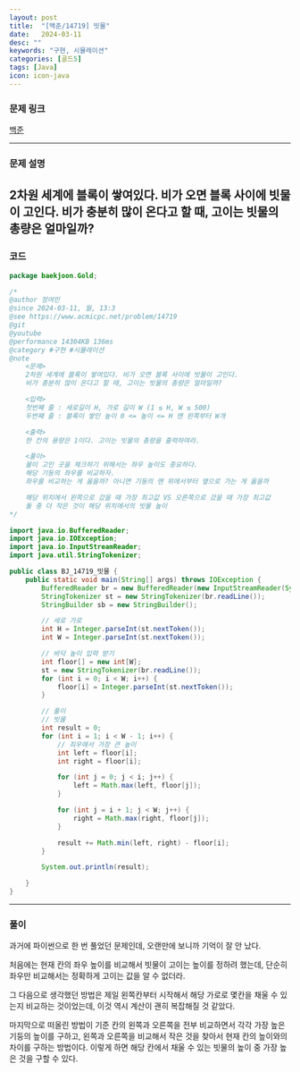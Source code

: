 ```yaml
---
layout: post
title:  "[백준/14719] 빗물"
date:   2024-03-11
desc: ""
keywords: "구현, 시뮬레이션"
categories: [골드5]
tags: [Java]
icon: icon-java
---
```


### 문제 링크
[백준](https://www.acmicpc.net/problem/14719)

---

### 문제 설명
2차원 세계에 블록이 쌓여있다. 비가 오면 블록 사이에 빗물이 고인다.
비가 충분히 많이 온다고 할 때, 고이는 빗물의 총량은 얼마일까?
---

### 코드
```JAVA
package baekjoon.Gold;

/*
@author 정여민
@since 2024-03-11, 월, 13:3
@see https://www.acmicpc.net/problem/14719
@git
@youtube
@performance 14304KB 136ms
@category #구현 #시뮬레이션
@note
	<문제>
	2차원 세계에 블록이 쌓여있다. 비가 오면 블록 사이에 빗물이 고인다.
	비가 충분히 많이 온다고 할 때, 고이는 빗물의 총량은 얼마일까?

	<입력>
	첫번째 줄 : 세로길이 H, 가로 길이 W (1 ≤ H, W ≤ 500)
	두번째 줄 : 블록이 쌓인 높이 0 <= 높이 <= H 맨 왼쪽부터 W개

	<출력>
	한 칸의 용량은 1이다. 고이는 빗물의 총량을 출력하여라.

	<풀이>
	물이 고인 곳을 체크하기 위해서는 좌우 높이도 중요하다.
	해당 기둥의 좌우를 비교하자.
	좌우를 비교하는 게 옳을까? 아니면 기둥의 맨 위에서부터 옆으로 가는 게 옳을까

	해당 위치에서 왼쪽으로 갔을 때 가장 최고값 VS 오른쪽으로 갔을 때 가장 최고값
	둘 중 더 작은 것이 해당 위치에서의 빗물 높이
*/

import java.io.BufferedReader;
import java.io.IOException;
import java.io.InputStreamReader;
import java.util.StringTokenizer;

public class BJ_14719_빗물 {
	public static void main(String[] args) throws IOException {
		BufferedReader br = new BufferedReader(new InputStreamReader(System.in));
		StringTokenizer st = new StringTokenizer(br.readLine());
		StringBuilder sb = new StringBuilder();

		// 세로 가로
		int H = Integer.parseInt(st.nextToken());
		int W = Integer.parseInt(st.nextToken());

		// 바닥 높이 입력 받기
		int floor[] = new int[W];
		st = new StringTokenizer(br.readLine());
		for (int i = 0; i < W; i++) {
			floor[i] = Integer.parseInt(st.nextToken());
		}

		// 풀이
		// 빗물
		int result = 0;
		for (int i = 1; i < W - 1; i++) {
			// 죄우에서 가장 큰 높이
			int left = floor[i];
			int right = floor[i];

			for (int j = 0; j < i; j++) {
				left = Math.max(left, floor[j]);
			}

			for (int j = i + 1; j < W; j++) {
				right = Math.max(right, floor[j]);
			}

			result += Math.min(left, right) - floor[i];
		}

		System.out.println(result);

	}
}

```

---
### 풀이
과거에 파이썬으로 한 번 풀었던 문제인데, 오랜만에 보니까 기억이 잘 안 났다.

처음에는 현재 칸의 좌우 높이를 비교해서 빗물이 고이는 높이를 정하려 했는데, 단순히 좌우만 비교해서는 정확하게 고이는 값을 알 수 없더라.

그 다음으로 생각했던 방법은 제일 왼쪽칸부터 시작해서 해당 가로로 몇칸을 채울 수 있는지 비교하는 것이었는데, 이것 역시 계산이 괜히 복잡해질 것 같았다.

마지막으로 떠올린 방법이 기준 칸의 왼쪽과 오른쪽을 전부 비교하면서 각각 가장 높은 기둥의 높이를 구하고, 왼쪽과 오른쪽을 비교해서 작은 것을 찾아서 현재 칸의 높이와의 차이를 구하는 방법이다.
이렇게 하면 해당 칸에서 채울 수 있는 빗물의 높이 중 가장 높은 것을 구할 수 있다.
